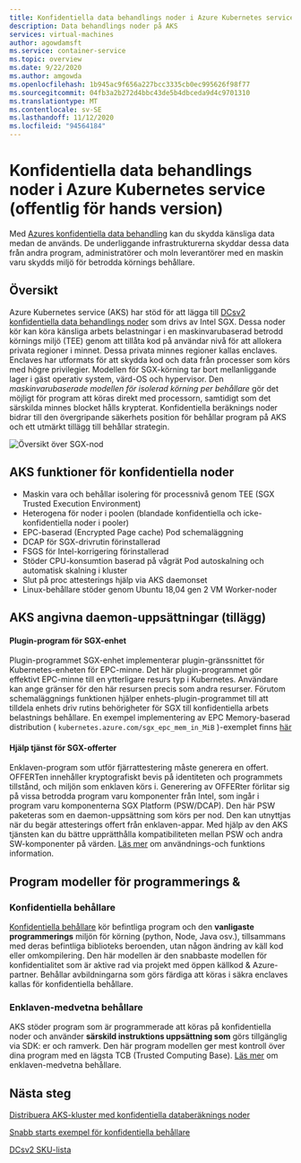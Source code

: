 ```yaml
---
title: Konfidentiella data behandlings noder i Azure Kubernetes service (AKS) offentlig för hands version
description: Data behandlings noder på AKS
services: virtual-machines
author: agowdamsft
ms.service: container-service
ms.topic: overview
ms.date: 9/22/2020
ms.author: amgowda
ms.openlocfilehash: 1b945ac9f656a227bcc3335cb0ec995626f98f77
ms.sourcegitcommit: 04fb3a2b272d4bbc43de5b4dbceda9d4c9701310
ms.translationtype: MT
ms.contentlocale: sv-SE
ms.lasthandoff: 11/12/2020
ms.locfileid: "94564184"
---
```

# <a name="confidential-computing-nodes-on-azure-kubernetes-service-public-preview"></a>Konfidentiella data behandlings noder i Azure Kubernetes service (offentlig för hands version)

Med [Azures konfidentiella data behandling](overview.md) kan du skydda känsliga data medan de används. De underliggande infrastrukturerna skyddar dessa data från andra program, administratörer och moln leverantörer med en maskin varu skydds miljö för betrodda körnings behållare.

## <a name="overview"></a>Översikt

Azure Kubernetes service (AKS) har stöd för att lägga till [DCsv2 konfidentiella data behandlings noder](confidential-computing-enclaves.md) som drivs av Intel SGX. Dessa noder kör kan köra känsliga arbets belastningar i en maskinvarubaserad betrodd körnings miljö (TEE) genom att tillåta kod på användar nivå för att allokera privata regioner i minnet. Dessa privata minnes regioner kallas enclaves. Enclaves har utformats för att skydda kod och data från processer som körs med högre privilegier. Modellen för SGX-körning tar bort mellanliggande lager i gäst operativ system, värd-OS och hypervisor. Den *maskinvarubaserade modellen för isolerad körning per behållare* gör det möjligt för program att köras direkt med processorn, samtidigt som det särskilda minnes blocket hålls krypterat. Konfidentiella beräknings noder bidrar till den övergripande säkerhets position för behållar program på AKS och ett utmärkt tillägg till behållar strategin. 

![Översikt över SGX-nod](./media/confidential-nodes-aks-overview/sgxaksnode.jpg)

## <a name="aks-confidential-nodes-features"></a>AKS funktioner för konfidentiella noder

- Maskin vara och behållar isolering för processnivå genom TEE (SGX Trusted Execution Environment) 
- Heterogena för noder i poolen (blandade konfidentiella och icke-konfidentiella noder i pooler)
- EPC-baserad (Encrypted Page cache) Pod schemaläggning
- DCAP för SGX-drivrutin förinstallerad
- FSGS för Intel-korrigering förinstallerad
- Stöder CPU-konsumtion baserad på vågrät Pod autoskalning och automatisk skalning i kluster
- Slut på proc attesterings hjälp via AKS daemonset
- Linux-behållare stöder genom Ubuntu 18,04 gen 2 VM Worker-noder

## <a name="aks-provided-daemon-sets-addon"></a>AKS angivna daemon-uppsättningar (tillägg)

#### <a name="sgx-device-plugin"></a>Plugin-program för SGX-enhet <a id="sgx-plugin"></a>

Plugin-programmet SGX-enhet implementerar plugin-gränssnittet för Kubernetes-enheten för EPC-minne. Det här plugin-programmet gör effektivt EPC-minne till en ytterligare resurs typ i Kubernetes. Användare kan ange gränser för den här resursen precis som andra resurser. Förutom schemaläggnings funktionen hjälper enhets-plugin-programmet till att tilldela enhets driv rutins behörigheter för SGX till konfidentiella arbets belastnings behållare. En exempel implementering av EPC Memory-baserad distribution ( `kubernetes.azure.com/sgx_epc_mem_in_MiB` )-exemplet finns [här](https://github.com/Azure-Samples/confidential-computing/blob/main/containersamples/helloworld/helm/templates/helloworld.yaml)

#### <a name="sgx-quote-helper-service"></a>Hjälp tjänst för SGX-offerter <a id="sgx-quote"></a>

Enklaven-program som utför fjärrattestering måste generera en offert. OFFERTen innehåller kryptografiskt bevis på identiteten och programmets tillstånd, och miljön som enklaven körs i. Generering av OFFERter förlitar sig på vissa betrodda program varu komponenter från Intel, som ingår i program varu komponenterna SGX Platform (PSW/DCAP). Den här PSW paketeras som en daemon-uppsättning som körs per nod. Den kan utnyttjas när du begär attesterings offert från enklaven-appar. Med hjälp av den AKS tjänsten kan du bättre upprätthålla kompatibiliteten mellan PSW och andra SW-komponenter på värden. [Läs mer](confidential-nodes-out-of-proc-attestation.md) om användnings-och funktions information.

## <a name="programming--application-models"></a>Program modeller för programmerings &

### <a name="confidential-containers"></a>Konfidentiella behållare

[Konfidentiella behållare](confidential-containers.md) kör befintliga program och den **vanligaste programmerings** miljön för körning (python, Node, Java osv.), tillsammans med deras befintliga biblioteks beroenden, utan någon ändring av käll kod eller omkompilering. Den här modellen är den snabbaste modellen för konfidentialitet som är aktive rad via projekt med öppen källkod & Azure-partner. Behållar avbildningarna som görs färdiga att köras i säkra enclaves kallas för konfidentiella behållare.

### <a name="enclave-aware-containers"></a>Enklaven-medvetna behållare

AKS stöder program som är programmerade att köras på konfidentiella noder och använder **särskild instruktions uppsättning som** görs tillgänglig via SDK: er och ramverk. Den här program modellen ger mest kontroll över dina program med en lägsta TCB (Trusted Computing Base). [Läs mer](enclave-aware-containers.md) om enklaven-medvetna behållare.

## <a name="next-steps"></a>Nästa steg

[Distribuera AKS-kluster med konfidentiella databeräknings noder](./confidential-nodes-aks-get-started.md)

[Snabb starts exempel för konfidentiella behållare](https://github.com/Azure-Samples/confidential-container-samples)

[DCsv2 SKU-lista](../virtual-machines/dcv2-series.md)

<!-- LINKS - external -->
[Azure Attestation]: ../attestation/index.yml


<!-- LINKS - internal -->
[DC Virtual Machine]: /confidential-computing/virtual-machine-solutions